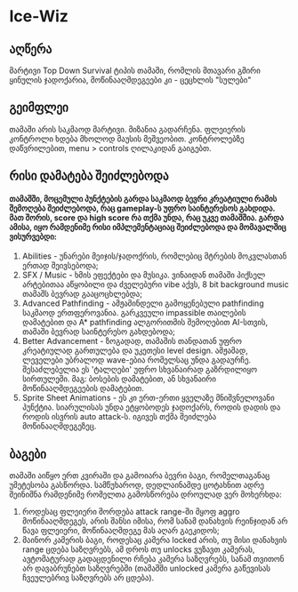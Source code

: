 # Ice-Wiz
## აღწერა
მარტივი Top Down Survival ტიპის თამაში, რომლის მთავარი გმირი ყინულის ჯადოქარია, მოწინააღმდეგეები კი - ცეცხლის "სულები"

## გეიმფლეი
თამაში არის საკმაოდ მარტივი. მიზანია გადარჩენა. ფლეიერის კონტროლი ხდება მხოლოდ მაუსის მეშვეობით. კონტროლებზე დაწვრილებით, menu > controls ღილაკიდან გაიგებთ.

## რისი დამატება შეიძლებოდა
#### თამაშში, მოცემული პუნქტების გარდა საკმაოდ ბევრი კრეატიული რამის შემოღება შეიძლებოდა, რაც gameplay-ს უფრო საინტერესოს გახდიდა. მათ შორის, score და high score რა თქმა უნდა, რაც უკვე თამაშშია. გარდა ამისა, იყო რამდენიმე რისი იმპლემენტაციაც შეიძლებოდა და მომავალშიც ვისურვებდი:
1) Abilities - უნარები მეიჯის/ჯადოქრის, რომლებიც მტრების მოკვლასთან ერთად შეივსებოდა;
2) SFX / Music - ხმის ეფექტები და მუსიკა. ვინაიდან თამაში პიქსელ არტებითაა აწყობილი და ძველებური vibe აქვს, 8 bit background music თამაშს ბევრად გააცოცხლებდა;
3) Advanced Pathfinding - ამჟამინდელი გამოყენებული pathfinding საკმაოდ ერთფეროვანია. გარკვეული impassible თაილების დამატებით და A* pathfinding ალგორითმის შემოღებით AI-სთვის, თამაში ბევრად საინტერესო გახდებოდა;
4) Better Advancement - ზოგადად, თამაშის თანდათან უფრო კრეატიულად გართულება და უკეთესი level design. ამჟამად, ლეველები უბრალოდ wave-ებია რომელსაც უნდა გადაურჩე. შესაძლებელია ეს 'ტალღები' უფრო სხვანაირად გაზრდილიყო სირთულეში. მაგ: ბოსების დამატებით, ან სხვანაირი მოწინააღმდეგეების დამატებით.
5) Sprite Sheet Animations - ეს კი ერთ-ერთი ყველაზე მნიშვნელოვანი პუნქტია. სიარულისას უნდა ეტყობოდეს ჯადოქარს, როდის დადის და როდის ისვრის auto attack-ს. იგივეს თქმა შეიძლება მოწინააღმდეგეზეც.

## ბაგები
თამაში აიწყო ერთ კვირაში და გამოიარა ბევრი ბაგი, რომელთაგანაც უმეტესობა გასწორდა. სამწუხაროდ, დედლაინამდე ცოტახნით ადრე შეინიშნა რამდენიმე რომელთა გამოსწორება დროულად ვერ მოხერხდა:
1) როდესაც ფლეიერი შორდება attack range-ში მყოფ aggro მოწინააღმდეგეს, არის შანსი იმისა, რომ სანამ დანახვის რეინჯიდან არ წავა ფლეიერი, მოწინააღმდეგე მას აღარ გაეკიდოს;
2) მაინორ კამერის ბაგი, როდესაც კამერა locked არის, თუ მისი დანახვის range ცდება საზღვრებს, ამ დროს თუ unlocks ვუზავთ კამერას, ავტომატურად გადაცდენილი რჩება კამერა საზღვრებს, სანამ თვითონ არ დავაბრუნებთ საზღვრებში (თამაშში unlocked კამერა გაწევისას ჩვეულებრივ საზღვრებს არ ცდება).

